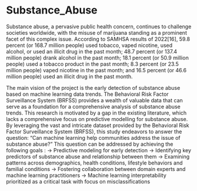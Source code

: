 # Substance_Abuse

Substance abuse, a pervasive public health concern, continues to challenge societies worldwide, with the misuse of marijuana standing as a prominent facet of this complex issue. According to SAMHSA results of 2022[16], 59.8 percent (or 168.7 million people) used tobacco, vaped nicotine, used alcohol, or used an illicit drug in the past month; 48.7 percent (or 137.4 million people) drank alcohol in the past month; 18.1 percent (or 50.9 million people) used a tobacco product in the past month; 8.3 percent (or 23.5 million people) vaped nicotine in the past month; and 16.5 percent (or 46.6 million people) used an illicit drug in the past month.

The main vision of the project is the early detection of substance abuse based on machine learning data trends. The Behavioral Risk Factor Surveillance System (BRFSS) provides a wealth of valuable data that can serve as a foundation for a comprehensive analysis of substance abuse trends. This research is motivated by a gap in the existing literature, which lacks a comprehensive focus on predictive modelling for substance abuse. By leveraging the vast and intricate dataset provided by the Behavioral Risk Factor Surveillance System (BRFSS), this study endeavors to answer the question: “Can machine learning help communities address the issue of substance abuse?” This question can be addressed by achieving the following goals :
-> Predictive modeling for early detection
-> Identifying key predictors of substance abuse and relationship between them
-> Examining patterns across demographics, health conditions, lifestyle behaviors and familial conditions
-> Fostering collaboration between domain experts and machine learning practitioners
-> Machine learning interpretability prioritized as a critical task with focus on misclassifications
